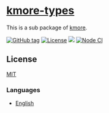 # [kmore-types](https://waitingsong.github.io/kmore/)

This is a sub package of [kmore](https://waitingsong.github.io/kmore/).


[![GitHub tag](https://img.shields.io/github/tag/waitingsong/kmore.svg)]()
[![License](https://img.shields.io/badge/license-MIT-blue.svg)](https://opensource.org/licenses/MIT)
![](https://img.shields.io/badge/lang-TypeScript-blue.svg)
[![Node CI](https://github.com/waitingsong/kmore/workflows/Node%20CI/badge.svg)](https://github.com/waitingsong/kmore/actions)


## License
[MIT](LICENSE)


### Languages
- [English](README.md)

